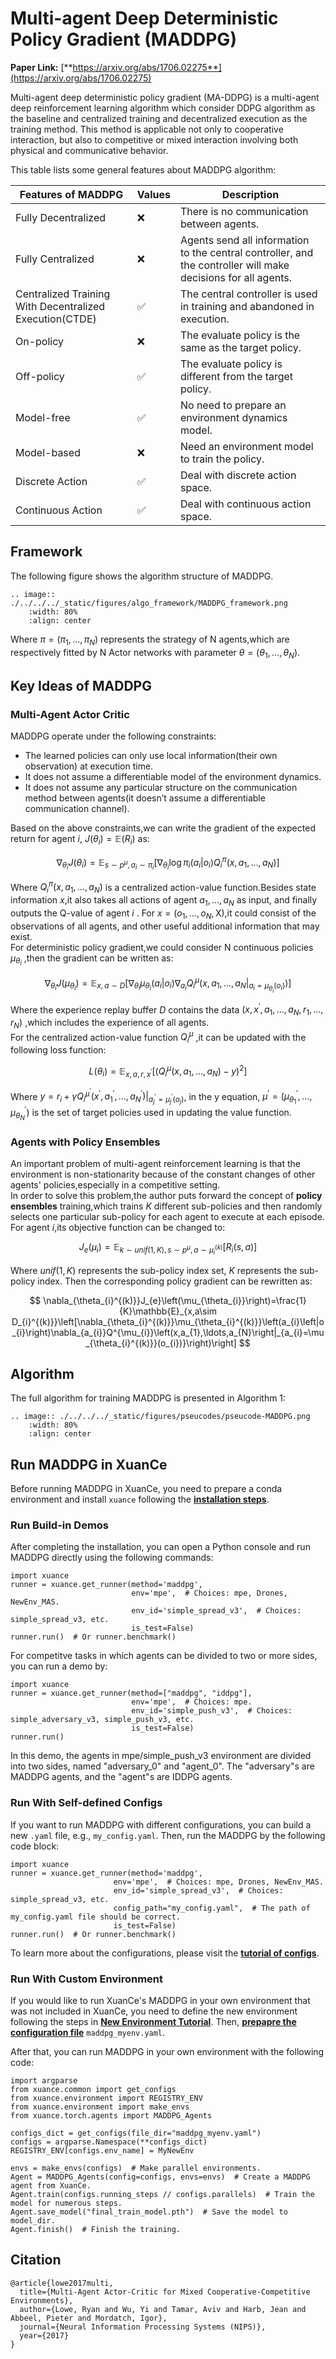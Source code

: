 # Multi-agent Deep Deterministic Policy Gradient (MADDPG)

**Paper Link:** [**https://arxiv.org/abs/1706.02275**](https://arxiv.org/abs/1706.02275)

Multi-agent deep deterministic policy gradient (MA-DDPG) is a multi-agent deep reinforcement learning algorithm 
which consider DDPG algorithm as the baseline and centralized training and decentralized execution as the training method.
This method is applicable not only to cooperative interaction,
but also to competitive or mixed interaction involving both physical and communicative behavior.

This table lists some general features about MADDPG algorithm:

| Features of MADDPG                                      | Values | Description                                                                                                   |
|---------------------------------------------------------|--------|---------------------------------------------------------------------------------------------------------------|
| Fully Decentralized                                     | ❌      | There is no communication between agents.                                                                     |
| Fully Centralized                                       | ❌      | Agents send all information to the central controller, and the controller will make decisions for all agents. | 
| Centralized Training With Decentralized Execution(CTDE) | ✅      | The central controller is used in training and abandoned in execution.                                        | 
| On-policy                                               | ❌      | The evaluate policy is the same as the target policy.                                                         | 
| Off-policy                                              | ✅      | The evaluate policy is different from the target policy.                                                      |   
| Model-free                                              | ✅      | No need to prepare an environment dynamics model.                                                             |
| Model-based                                             | ❌      | Need an environment model to train the policy.                                                                | 
| Discrete Action                                         | ✅      | Deal with discrete action space.                                                                              | 
| Continuous Action                                       | ✅      | Deal with continuous action space.                                                                            |

## Framework

The following figure shows the algorithm structure of MADDPG.

```{eval-rst}
.. image:: ./../../../_static/figures/algo_framework/MADDPG_framework.png
    :width: 80%
    :align: center
```

Where $\pi=(\pi_1,\ldots,\pi_N)$ represents the strategy of N agents,which are respectively fitted by N Actor networks with parameter $\theta=(\theta_1,\ldots,\theta_N).$

## Key Ideas of MADDPG

### Multi-Agent Actor Critic

MADDPG operate under the following constraints:

- The learned policies can only use local information(their own observation) at execution time.
- It does not assume a differentiable model of the environment dynamics.
- It does not assume any particular structure on the communication method between agents(it doesn’t assume a differentiable communication channel).

Based on the above constraints,we can write the gradient of the expected return for agent $i$, $J \left( \theta_i \right)=\mathbb{E} \left( R_i \right)$ as:

$$
\nabla_{\theta_i} J \left( \theta_i \right) = \mathbb{E}_{s \sim p^\mu,a_i \sim \pi_i} \left[ \nabla_{\theta_i} \log \pi_i \left( a_i \left| o_i \right. \right) Q_i^\pi\left(x,a_1,\ldots,a_N\right) \right]
$$

Where $Q_i^\pi\left(x,a_1,\ldots,a_N\right)$ is a centralized action-value function.Besides state information $x$,it also takes all actions of agent $a_1,\ldots,a_N$ as input,
and finally outputs the Q-value of agent $i$ . For $x=(o_1,\ldots,o_N,\mathrm{X})$,it could consist of the observations of all agents, and other useful additional information that may exist.  
For deterministic policy gradient,we could consider N continuous policies $\mu_{\theta_i}$ ,then the gradient can be written as:

$$
\nabla_{\theta_{i}}J\left(\mu_{\theta_{i}}\right)=\mathbb{E}_{x,a\sim D}\left[\nabla_{\theta_{i}}\mu_{\theta_{i}}\left(a_{i}\left|o_{i}\right)\nabla_{a_{i}}Q_{i}^{\mu}\left(x,a_{1},\ldots,a_{N}\left|\right._{a_{i}=\mu_{\theta_{i}}(o_{i})}\right)\right]\right.
$$

Where the experience replay buffer $D$ contains the data $(x,x^{\prime},a_1,\ldots,a_N,r_1,\ldots,r_N)$ ,which includes the experience of all agents.  
For the centralized action-value function $Q_i^\mu$ ,it can be updated with the following loss function:

$$
L\left(\theta_i\right)=\mathbb{E}_{x,a,r,x^{\prime}}\left[\left(Q_i^\mu\left(x,a_1,\ldots,a_N\right)-y\right)^2\right]
$$

Where $y=r_i+\gamma{Q_i}^{\mu^\prime}(x^\prime,a_1^\prime,\ldots,a_N^\prime)|_{a^\prime_j=\mu^\prime_j(o_j)}$,
in the y equation, $\mu^\prime=(\mu_{\theta_1}^\prime,\ldots,\mu_{\theta_N}^\prime)$ is the set of target policies used in updating the value function.

### Agents with Policy Ensembles

An important problem of multi-agent reinforcement learning is that the environment is non-stationarity because of the constant changes of other agents' policies,especially in a competitive setting.  
In order to solve this problem,the author puts forward the concept of **policy ensembles** training,which trains $K$ different sub-policies and then randomly selects one particular sub-policy for each agent to execute at each episode.
For agent $i$,its objective function can be changed to:

$$
J_e\left(\mu_i\right)=\mathbb{E}_{k\sim unif(1,K),s\sim p^\mu,a\sim\mu_i^{(k)}}\left[R_i\left(s,a\right)\right]
$$

Where $unif\left(1,K\right)$ represents the sub-policy index set, $K$ represents the sub-policy index.
Then the corresponding policy gradient can be rewritten as:

$$
\nabla_{\theta_{i}^{(k)}}J_{e}\left(\mu_{\theta_{i}}\right)=\frac{1}{K}\mathbb{E}_{x,a\sim D_{i}^{(k)}}\left[\nabla_{\theta_{i}^{(k)}}\mu_{\theta_{i}^{(k)}}\left(a_{i}\left|o_{i}\right)\nabla_{a_{i}}Q^{\mu_{i}}\left(x,a_{1},\ldots,a_{N}\right|_{a_{i}=\mu_{\theta_{i}^{(k)}}(o_{i})}\right)\right]
$$

## Algorithm

The full algorithm for training MADDPG is presented in Algorithm 1:

```{eval-rst}
.. image:: ./../../../_static/figures/pseucodes/pseucode-MADDPG.png
    :width: 80%
    :align: center
```

## Run MADDPG in XuanCe

Before running MADDPG in XuanCe, you need to prepare a conda environment and install ``xuance`` following 
the [**installation steps**](./../../usage/installation.rst#install-xuance).

### Run Build-in Demos

After completing the installation, you can open a Python console and run MADDPG directly using the following commands:

```python3
import xuance
runner = xuance.get_runner(method='maddpg',
                           env='mpe',  # Choices: mpe, Drones, NewEnv_MAS.
                           env_id='simple_spread_v3',  # Choices: simple_spread_v3, etc.
                           is_test=False)
runner.run()  # Or runner.benchmark()
```

For competitve tasks in which agents can be divided to two or more sides, you can run a demo by:

```python3
import xuance
runner = xuance.get_runner(method=["maddpg", "iddpg"],
                           env='mpe',  # Choices: mpe.
                           env_id='simple_push_v3',  # Choices: simple_adversary_v3, simple_push_v3, etc.
                           is_test=False)
runner.run()
```

In this demo, the agents in mpe/simple_push_v3 environment are divided into two sides, named "adversary_0" and "agent_0".
The "adversary"s are MADDPG agents, and the "agent"s are IDDPG agents.

### Run With Self-defined Configs

If you want to run MADDPG with different configurations, you can build a new ``.yaml`` file, e.g., ``my_config.yaml``.
Then, run the MADDPG by the following code block:

```python3
import xuance
runner = xuance.get_runner(method='maddpg',
                       env='mpe',  # Choices: mpe, Drones, NewEnv_MAS.
                       env_id='simple_spread_v3',  # Choices: simple_spread_v3, etc.
                       config_path="my_config.yaml",  # The path of my_config.yaml file should be correct.
                       is_test=False)
runner.run()  # Or runner.benchmark()
```

To learn more about the configurations, please visit the 
[**tutorial of configs**](./../../api/configs/configuration_examples.rst).

### Run With Custom Environment

If you would like to run XuanCe's MADDPG in your own environment that was not included in XuanCe, 
you need to define the new environment following the steps in 
[**New Environment Tutorial**](./../../usage/custom_env/custom_drl_env.rst).
Then, [**prepapre the configuration file**](./../../usage/custom_env/custom_drl_env.rst#step-2-create-the-config-file-and-read-the-configurations) 
 ``maddpg_myenv.yaml``.

After that, you can run MADDPG in your own environment with the following code:

```python3
import argparse
from xuance.common import get_configs
from xuance.environment import REGISTRY_ENV
from xuance.environment import make_envs
from xuance.torch.agents import MADDPG_Agents

configs_dict = get_configs(file_dir="maddpg_myenv.yaml")
configs = argparse.Namespace(**configs_dict)
REGISTRY_ENV[configs.env_name] = MyNewEnv

envs = make_envs(configs)  # Make parallel environments.
Agent = MADDPG_Agents(config=configs, envs=envs)  # Create a MADDPG agent from XuanCe.
Agent.train(configs.running_steps // configs.parallels)  # Train the model for numerous steps.
Agent.save_model("final_train_model.pth")  # Save the model to model_dir.
Agent.finish()  # Finish the training.
```

## Citation

```{code-block} bash
@article{lowe2017multi,
  title={Multi-Agent Actor-Critic for Mixed Cooperative-Competitive Environments},
  author={Lowe, Ryan and Wu, Yi and Tamar, Aviv and Harb, Jean and Abbeel, Pieter and Mordatch, Igor},
  journal={Neural Information Processing Systems (NIPS)},
  year={2017}
}
```
